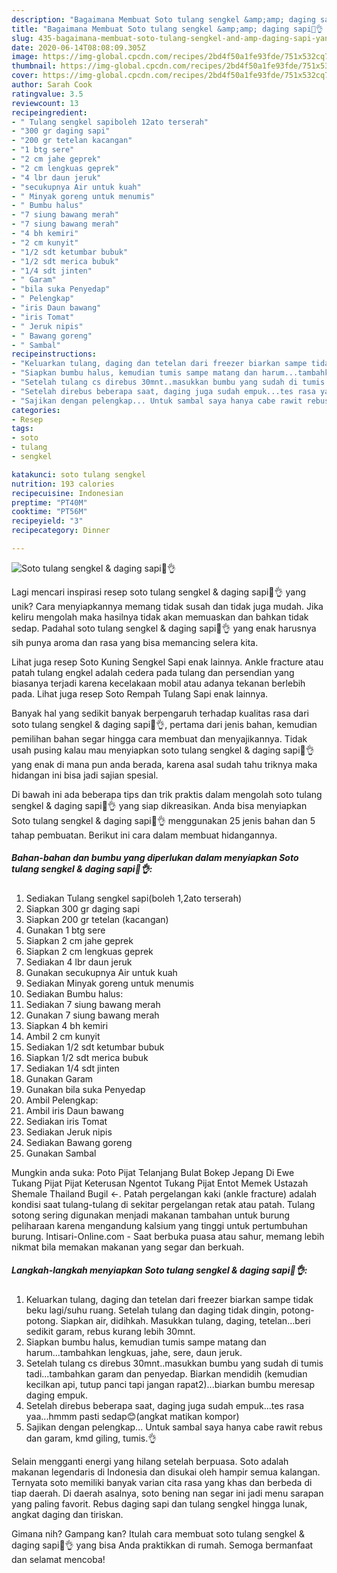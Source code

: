 ```yaml
---
description: "Bagaimana Membuat Soto tulang sengkel &amp;amp; daging sapi🍜👌 yang Bikin Ngiler"
title: "Bagaimana Membuat Soto tulang sengkel &amp;amp; daging sapi🍜👌 yang Bikin Ngiler"
slug: 435-bagaimana-membuat-soto-tulang-sengkel-and-amp-daging-sapi-yang-bikin-ngiler
date: 2020-06-14T08:08:09.305Z
image: https://img-global.cpcdn.com/recipes/2bd4f50a1fe93fde/751x532cq70/soto-tulang-sengkel-daging-sapi🍜👌-foto-resep-utama.jpg
thumbnail: https://img-global.cpcdn.com/recipes/2bd4f50a1fe93fde/751x532cq70/soto-tulang-sengkel-daging-sapi🍜👌-foto-resep-utama.jpg
cover: https://img-global.cpcdn.com/recipes/2bd4f50a1fe93fde/751x532cq70/soto-tulang-sengkel-daging-sapi🍜👌-foto-resep-utama.jpg
author: Sarah Cook
ratingvalue: 3.5
reviewcount: 13
recipeingredient:
- " Tulang sengkel sapiboleh 12ato terserah"
- "300 gr daging sapi"
- "200 gr tetelan kacangan"
- "1 btg sere"
- "2 cm jahe geprek"
- "2 cm lengkuas geprek"
- "4 lbr daun jeruk"
- "secukupnya Air untuk kuah"
- " Minyak goreng untuk menumis"
- " Bumbu halus"
- "7 siung bawang merah"
- "7 siung bawang merah"
- "4 bh kemiri"
- "2 cm kunyit"
- "1/2 sdt ketumbar bubuk"
- "1/2 sdt merica bubuk"
- "1/4 sdt jinten"
- " Garam"
- "bila suka Penyedap"
- " Pelengkap"
- "iris Daun bawang"
- "iris Tomat"
- " Jeruk nipis"
- " Bawang goreng"
- " Sambal"
recipeinstructions:
- "Keluarkan tulang, daging dan tetelan dari freezer biarkan sampe tidak beku lagi/suhu ruang. Setelah tulang dan daging tidak dingin, potong-potong. Siapkan air, didihkah. Masukkan tulang, daging, tetelan...beri sedikit garam, rebus kurang lebih 30mnt."
- "Siapkan bumbu halus, kemudian tumis sampe matang dan harum...tambahkan lengkuas, jahe, sere, daun jeruk."
- "Setelah tulang cs direbus 30mnt..masukkan bumbu yang sudah di tumis tadi...tambahkan garam dan penyedap. Biarkan mendidih (kemudian kecilkan api, tutup panci tapi jangan rapat2)...biarkan bumbu meresap daging empuk."
- "Setelah direbus beberapa saat, daging juga sudah empuk...tes rasa yaa...hmmm pasti sedap😊(angkat matikan kompor)"
- "Sajikan dengan pelengkap... Untuk sambal saya hanya cabe rawit rebus dan garam, kmd giling, tumis.👌"
categories:
- Resep
tags:
- soto
- tulang
- sengkel

katakunci: soto tulang sengkel 
nutrition: 193 calories
recipecuisine: Indonesian
preptime: "PT40M"
cooktime: "PT56M"
recipeyield: "3"
recipecategory: Dinner

---
```



![Soto tulang sengkel &amp; daging sapi🍜👌](https://img-global.cpcdn.com/recipes/2bd4f50a1fe93fde/751x532cq70/soto-tulang-sengkel-daging-sapi🍜👌-foto-resep-utama.jpg)

Lagi mencari inspirasi resep soto tulang sengkel &amp; daging sapi🍜👌 yang unik? Cara menyiapkannya memang tidak susah dan tidak juga mudah. Jika keliru mengolah maka hasilnya tidak akan memuaskan dan bahkan tidak sedap. Padahal soto tulang sengkel &amp; daging sapi🍜👌 yang enak harusnya sih punya aroma dan rasa yang bisa memancing selera kita.

Lihat juga resep Soto Kuning Sengkel Sapi enak lainnya. Ankle fracture atau patah tulang engkel adalah cedera pada tulang dan persendian yang biasanya terjadi karena kecelakaan mobil atau adanya tekanan berlebih pada. Lihat juga resep Soto Rempah Tulang Sapi enak lainnya.

Banyak hal yang sedikit banyak berpengaruh terhadap kualitas rasa dari soto tulang sengkel &amp; daging sapi🍜👌, pertama dari jenis bahan, kemudian pemilihan bahan segar hingga cara membuat dan menyajikannya. Tidak usah pusing kalau mau menyiapkan soto tulang sengkel &amp; daging sapi🍜👌 yang enak di mana pun anda berada, karena asal sudah tahu triknya maka hidangan ini bisa jadi sajian spesial.


Di bawah ini ada beberapa tips dan trik praktis dalam mengolah soto tulang sengkel &amp; daging sapi🍜👌 yang siap dikreasikan. Anda bisa menyiapkan Soto tulang sengkel &amp; daging sapi🍜👌 menggunakan 25 jenis bahan dan 5 tahap pembuatan. Berikut ini cara dalam membuat hidangannya.

<!--inarticleads1-->

##### Bahan-bahan dan bumbu yang diperlukan dalam menyiapkan Soto tulang sengkel &amp; daging sapi🍜👌:

1. Sediakan  Tulang sengkel sapi(boleh 1,2ato terserah)
1. Siapkan 300 gr daging sapi
1. Siapkan 200 gr tetelan (kacangan)
1. Gunakan 1 btg sere
1. Siapkan 2 cm jahe geprek
1. Siapkan 2 cm lengkuas geprek
1. Sediakan 4 lbr daun jeruk
1. Gunakan secukupnya Air untuk kuah
1. Sediakan  Minyak goreng untuk menumis
1. Sediakan  Bumbu halus:
1. Sediakan 7 siung bawang merah
1. Gunakan 7 siung bawang merah
1. Siapkan 4 bh kemiri
1. Ambil 2 cm kunyit
1. Sediakan 1/2 sdt ketumbar bubuk
1. Siapkan 1/2 sdt merica bubuk
1. Sediakan 1/4 sdt jinten
1. Gunakan  Garam
1. Gunakan bila suka Penyedap
1. Ambil  Pelengkap:
1. Ambil iris Daun bawang
1. Sediakan iris Tomat
1. Sediakan  Jeruk nipis
1. Sediakan  Bawang goreng
1. Gunakan  Sambal


Mungkin anda suka: Poto Pijat Telanjang Bulat Bokep Jepang Di Ewe Tukang Pijat Pijat Keterusan Ngentot Tukang Pijat Entot Memek Ustazah Shemale Thailand Bugil ←. Patah pergelangan kaki (ankle fracture) adalah kondisi saat tulang-tulang di sekitar pergelangan retak atau patah. Tulang sotong sering digunakan menjadi makanan tambahan untuk burung peliharaan karena mengandung kalsium yang tinggi untuk pertumbuhan burung. Intisari-Online.com - Saat berbuka puasa atau sahur, memang lebih nikmat bila memakan makanan yang segar dan berkuah. 

<!--inarticleads2-->

##### Langkah-langkah menyiapkan Soto tulang sengkel &amp; daging sapi🍜👌:

1. Keluarkan tulang, daging dan tetelan dari freezer biarkan sampe tidak beku lagi/suhu ruang. Setelah tulang dan daging tidak dingin, potong-potong. Siapkan air, didihkah. Masukkan tulang, daging, tetelan...beri sedikit garam, rebus kurang lebih 30mnt.
1. Siapkan bumbu halus, kemudian tumis sampe matang dan harum...tambahkan lengkuas, jahe, sere, daun jeruk.
1. Setelah tulang cs direbus 30mnt..masukkan bumbu yang sudah di tumis tadi...tambahkan garam dan penyedap. Biarkan mendidih (kemudian kecilkan api, tutup panci tapi jangan rapat2)...biarkan bumbu meresap daging empuk.
1. Setelah direbus beberapa saat, daging juga sudah empuk...tes rasa yaa...hmmm pasti sedap😊(angkat matikan kompor)
1. Sajikan dengan pelengkap... Untuk sambal saya hanya cabe rawit rebus dan garam, kmd giling, tumis.👌


Selain mengganti energi yang hilang setelah berpuasa. Soto adalah makanan legendaris di Indonesia dan disukai oleh hampir semua kalangan. Ternyata soto memiliki banyak varian cita rasa yang khas dan berbeda di tiap daerah. Di daerah asalnya, soto bening nan segar ini jadi menu sarapan yang paling favorit. Rebus daging sapi dan tulang sengkel hingga lunak, angkat daging dan tiriskan. 

Gimana nih? Gampang kan? Itulah cara membuat soto tulang sengkel &amp; daging sapi🍜👌 yang bisa Anda praktikkan di rumah. Semoga bermanfaat dan selamat mencoba!
